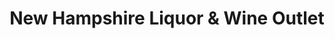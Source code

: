 ---
title: "New Hampshire Liquor & Wine Outlet"
url: /conway/new-hampshire-liquor-und-wine-outlet/
shop: Spirituosen
---